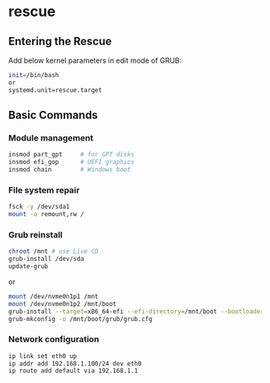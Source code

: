 # rescue

## Entering the Rescue

Add below kernel parameters in edit mode of GRUB:

```bash
init=/bin/bash
or
systemd.unit=rescue.target
```

## Basic Commands

### Module management

```bash
insmod part_gpt     # for GPT disks
insmod efi_gop      # UEFI graphics
insmod chain        # Windows boot
```
### File system repair

```bash
fsck -y /dev/sda1
mount -o remount,rw /
```

### Grub reinstall

```bash
chroot /mnt # use Live CD
grub-install /dev/sda
update-grub
```

or

```bash
mount /dev/nvme0n1p1 /mnt
mount /dev/nvme0n1p2 /mnt/boot
grub-install --target=x86_64-efi --efi-directory=/mnt/boot --bootloader-id=GRUB
grub-mkconfig -o /mnt/boot/grub/grub.cfg
```

### Network configuration

```bash
ip link set eth0 up
ip addr add 192.168.1.100/24 dev eth0
ip route add default via 192.168.1.1
```
